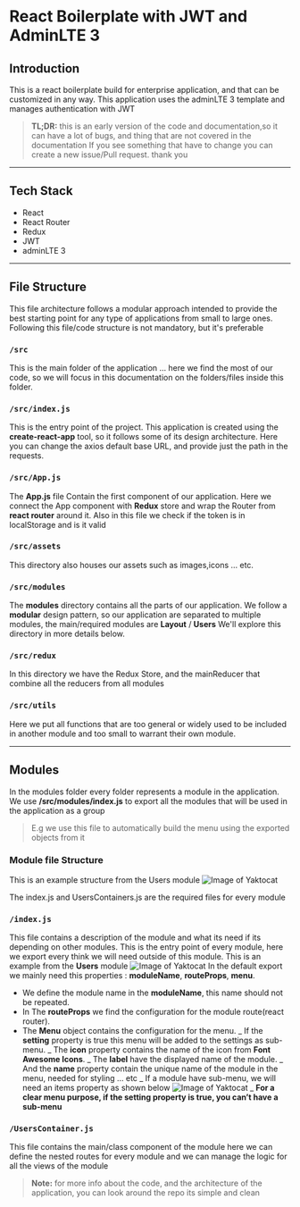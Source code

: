 # React Boilerplate with JWT and AdminLTE 3

## Introduction

This is a react boilerplate build for enterprise application, and that can be customized in any way.
This application uses the adminLTE 3 template and manages authentication with JWT

> **TL;DR:** this is an early version of the code and documentation,so it can have a lot of bugs, and thing that are not covered in the documentation
> If you see something that have to change you can create a new issue/Pull request. thank you

---

## Tech Stack

- React
- React Router
- Redux
- JWT
- adminLTE 3

---

## File Structure

This file architecture follows a modular approach intended to provide the best starting point for any type of applications from small to large ones.
Following this file/code structure is not mandatory, but it's preferable

### `/src`

This is the main folder of the application … here we find the most of our code, so we will focus in this documentation on the folders/files inside this folder.

### `/src/index.js`

This is the entry point of the project. This application is created using the **create-react-app** tool, so it follows some of its design architecture.
Here you can change the axios default base URL, and provide just the path in the requests.

### `/src/App.js`

The **App.js** file Contain the first component of our application.
Here we connect the App component with **Redux** store and wrap the Router from **react router** around it.
Also in this file we check if the token is in localStorage and is it valid

### `/src/assets`

This directory also houses our assets such as images,icons … etc.

### `/src/modules`

The **modules** directory contains all the parts of our application.
We follow a **modular** design pattern, so our application are separated to multiple modules, the main/required modules are **Layout** / **Users**
We'll explore this directory in more details below.

### `/src/redux`

In this directory we have the Redux Store, and the mainReducer that combine all the reducers from all modules

### `/src/utils`

Here we put all functions that are too general or widely used to be included in another module and too small to warrant their own module.

---

## Modules

In the modules folder every folder represents a module in the application.
We use **/src/modules/index.js** to export all the modules that will be used in the application as a group

> E.g we use this file to automatically build the menu using the exported objects from it

### Module file Structure

This is an example structure from the Users module
![Image of Yaktocat](https://octodex.github.com/images/yaktocat.png)

The index.js and UsersContainers.js are the required files for every module

### `/index.js`

This file contains a description of the module and what its need if its depending on other modules.
This is the entry point of every module, here we export every think we will need outside of this module.
This is an example from the **Users** module
![Image of Yaktocat](https://octodex.github.com/images/yaktocat.png)
In the default export we mainly need this properties : **moduleName**, **routeProps**, **menu**.

- We define the module name in the **moduleName**, this name should not be repeated.
- In The **routeProps** we find the configuration for the module route(react router).
- The **Menu** object contains the configuration for the menu.
  _ If the **setting** property is true this menu will be added to the settings as sub-menu.
  _ The **icon** property contains the name of the icon from **Font Awesome Icons**.
  _ The **label** have the displayed name of the module.
  _ And the **name** property contain the unique name of the module in the menu, needed for styling … etc
  _ If a module have sub-menu, we will need an items property as shown below
  ![Image of Yaktocat](https://octodex.github.com/images/yaktocat.png)
  _ **For a clear menu purpose, if the setting property is true, you can’t have a sub-menu**

### `/UsersContainer.js`

This file contains the main/class component of the module here we can define the nested routes for every module and we can manage the logic for all the views of the module

> **Note:** for more info about the code, and the architecture of the application, you can look around the repo its simple and clean

